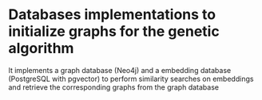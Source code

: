 # Databases implementations to initialize graphs for the genetic algorithm

It implements a graph database (Neo4j) and a embedding database (PostgreSQL with pgvector) to perform similarity searches on embeddings and retrieve the corresponding graphs from the graph database